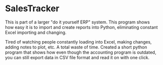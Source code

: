 # SalesTracker
This is  part of a larger "do it yourself ERP" system.  This program shows how easy it is to import and create reports into Python, eliminating constant Excel importing and changing.

Tired of watching people constantly loading into Excel, making changes, adding notes to plot, etc. A total waste of time.  Created a short python program that shows how even though the accounting program is outdated, you can still export data in CSV file format and read it on with one click.
